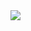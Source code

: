 <div align="left">
  <img align="center" src="https://github-readme-stats.vercel.app/api/top-langs/?username=pavelixo&hide=makefile%2Cdockerfile%2Chtml%2Ccss%2Cscss&bg_color=0000&title_color=4493f8&text_color=4493f8&border_color=0000&hide_progress=true&langs_count=100&layout=compact" />
</div>
